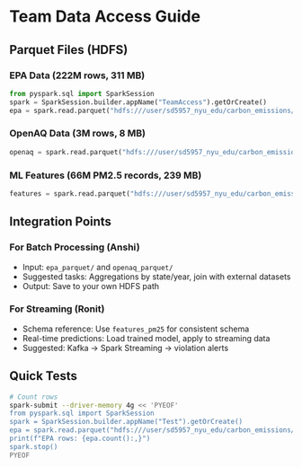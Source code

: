 # Team Data Access Guide

## Parquet Files (HDFS)

### EPA Data (222M rows, 311 MB)
```python
from pyspark.sql import SparkSession
spark = SparkSession.builder.appName("TeamAccess").getOrCreate()
epa = spark.read.parquet("hdfs:///user/sd5957_nyu_edu/carbon_emissions/processed/epa_parquet")
```

### OpenAQ Data (3M rows, 8 MB)
```python
openaq = spark.read.parquet("hdfs:///user/sd5957_nyu_edu/carbon_emissions/processed/openaq_parquet")
```

### ML Features (66M PM2.5 records, 239 MB)
```python
features = spark.read.parquet("hdfs:///user/sd5957_nyu_edu/carbon_emissions/processed/features_pm25")
```

## Integration Points

### For Batch Processing (Anshi)
- Input: `epa_parquet/` and `openaq_parquet/`
- Suggested tasks: Aggregations by state/year, join with external datasets
- Output: Save to your own HDFS path

### For Streaming (Ronit)
- Schema reference: Use `features_pm25` for consistent schema
- Real-time predictions: Load trained model, apply to streaming data
- Suggested: Kafka → Spark Streaming → violation alerts

## Quick Tests
```bash
# Count rows
spark-submit --driver-memory 4g << 'PYEOF'
from pyspark.sql import SparkSession
spark = SparkSession.builder.appName("Test").getOrCreate()
epa = spark.read.parquet("hdfs:///user/sd5957_nyu_edu/carbon_emissions/processed/epa_parquet")
print(f"EPA rows: {epa.count():,}")
spark.stop()
PYEOF
```
